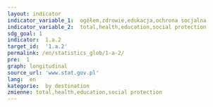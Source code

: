 ```yaml
---
layout: indicator
indicator_variable_1:  ogółem,zdrowie,edukacja,ochrona socjalna
indicator_variable_2:  total,health,education,social protection
sdg_goal: 1
indicator:  1.a.2
target_id:  '1.a.2'
permalink: /en/statistics_glob/1-a-2/
pre:  1
graph: longitudinal
source_url: 'www.stat.gov.pl'
lang:  en
kategorie:  by destination
zmienne: total,health,education,social protection
---
```

